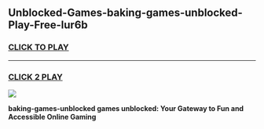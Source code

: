 
## Unblocked-Games-baking-games-unblocked-Play-Free-lur6b
<h3>
<a href="https://premium76.site?title=baking-games-unblocked&ref=10A">CLICK TO PLAY</a></h3>
<hr>

<h3>
<a href="https://premium76.site?title=baking-games-unblocked&ref=10A">CLICK 2 PLAY</a>
  
</h3>

<a href="https://premium76.site?title=baking-games-unblocked&ref=10A"><img src="https://clearcache.store/games.png"></a>


**baking-games-unblocked games unblocked: Your Gateway to Fun and Accessible Online Gaming**
